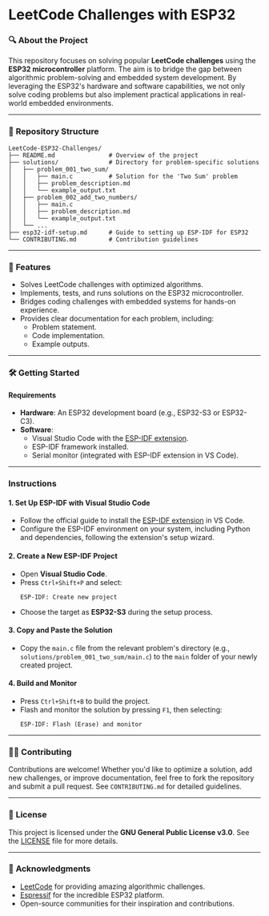 # LeetCode Challenges with ESP32

### 🔍 **About the Project**
This repository focuses on solving popular **LeetCode challenges** using the **ESP32 microcontroller** platform. The aim is to bridge the gap between algorithmic problem-solving and embedded system development. By leveraging the ESP32's hardware and software capabilities, we not only solve coding problems but also implement practical applications in real-world embedded environments.

---

### 📂 **Repository Structure**
```plaintext
LeetCode-ESP32-Challenges/
├── README.md               # Overview of the project
├── solutions/              # Directory for problem-specific solutions
│   ├── problem_001_two_sum/
│   │   ├── main.c          # Solution for the 'Two Sum' problem
│   │   ├── problem_description.md
│   │   └── example_output.txt
│   ├── problem_002_add_two_numbers/
│   │   ├── main.c
│   │   ├── problem_description.md
│   │   └── example_output.txt
│   └── ...
├── esp32-idf-setup.md      # Guide to setting up ESP-IDF for ESP32
└── CONTRIBUTING.md         # Contribution guidelines
```

---

### 🚀 **Features**
- Solves LeetCode challenges with optimized algorithms.
- Implements, tests, and runs solutions on the ESP32 microcontroller.
- Bridges coding challenges with embedded systems for hands-on experience.
- Provides clear documentation for each problem, including:
  - Problem statement.
  - Code implementation.
  - Example outputs.

---

### 🛠️ **Getting Started**

#### **Requirements**
- **Hardware**: An ESP32 development board (e.g., ESP32-S3 or ESP32-C3).
- **Software**:
  - Visual Studio Code with the [ESP-IDF extension](https://marketplace.visualstudio.com/items?itemName=espressif.esp-idf-extension).
  - ESP-IDF framework installed.
  - Serial monitor (integrated with ESP-IDF extension in VS Code).

---

### **Instructions**

#### 1. **Set Up ESP-IDF with Visual Studio Code**
- Follow the official guide to install the [ESP-IDF extension](https://github.com/espressif/vscode-esp-idf-extension) in VS Code.
- Configure the ESP-IDF environment on your system, including Python and dependencies, following the extension's setup wizard.

#### 2. **Create a New ESP-IDF Project**
- Open **Visual Studio Code**.
- Press `Ctrl+Shift+P` and select:
  ```
  ESP-IDF: Create new project
  ```
- Choose the target as **ESP32-S3** during the setup process.

#### 3. **Copy and Paste the Solution**
- Copy the `main.c` file from the relevant problem's directory (e.g., `solutions/problem_001_two_sum/main.c`) to the `main` folder of your newly created project.

#### 4. **Build and Monitor**
- Press `Ctrl+Shift+B` to build the project.
- Flash and monitor the solution by pressing `F1`, then selecting:
  ```
  ESP-IDF: Flash (Erase) and monitor
  ```

---

### 🧑‍💻 **Contributing**
Contributions are welcome! Whether you'd like to optimize a solution, add new challenges, or improve documentation, feel free to fork the repository and submit a pull request. See `CONTRIBUTING.md` for detailed guidelines.

---

### 📄 **License**
This project is licensed under the **GNU General Public License v3.0**. See the [LICENSE](LICENSE) file for more details.

---

### 🌟 **Acknowledgments**
- [LeetCode](https://leetcode.com/) for providing amazing algorithmic challenges.
- [Espressif](https://www.espressif.com/) for the incredible ESP32 platform.
- Open-source communities for their inspiration and contributions.
